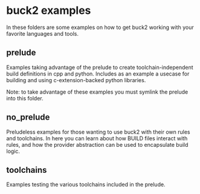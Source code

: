 # buck2 examples

In these folders are some examples on how to get buck2 working with
your favorite languages and tools.

## prelude

Examples taking advantage of the prelude to create toolchain-independent
build definitions in cpp and python. Includes as an example a usecase
for building and using c-extension-backed python libraries.

Note: to take advantage of these examples you must symlink the prelude
into this folder.

## no_prelude

Preludeless examples for those wanting to use buck2 with their own
rules and toolchains. In here you can learn about how BUILD
files interact with rules, and how the provider abstraction can be
used to encapsulate build logic.

## toolchains

Examples testing the various toolchains included in the prelude.
